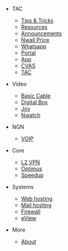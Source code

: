 - TAC

  - [Tips & Tricks](tips.md)
  - [Resources](TAC.md)
  - [Announcements](updates.md)
  - [Nwall Price](nwall-price.md)
  - [Whatsapp](whatsapp.md)
  - [Portal](portal.md)
  - [App](nayatelapp.md)
  - [CVAS](cvas.md)
  - [TAC](TAC.md)


- Video
  - [Basic Cable](basic.md)
  - [Digital Box](digital.md)
  - [Joy](joy.md)
  - [Nwatch](nwatch.md)

- NGN
  - [VOIP](voip.md)

- Core
  - [L2 VPN](l2vpn.md)
  - [Optimus](optimus.md)
  - [Speedup](speedup.md)


- Systems
  - [Web hosting](webhosting.md)
  - [Mail hosting](mail.md)
  - [Firewall](firewall.md)
  - [eView](eview.md)

- More

  - [About](about.md)

